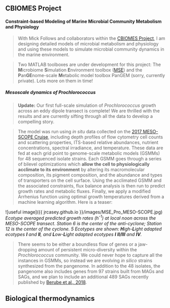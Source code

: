 ## CBIOMES Project
####  Constraint-based Modeling of Marine Microbial Community Metabolism and Physiology

> With Mick Follows and collaborators within the [CBIOMES Project](https://cbiomes.org), I am designing detailed models of microbial metabolism and physiology and using these models to simulate microbial community dynamics in the marine environment. 

> Two MATLAB toolboxes are under development for this project: The **M**icrobiome **S**imulation **E**nvironment toolbox ([MSE](https://github.com/jrcasey/mse)) and the **P**an**GE**nome-scale **M**etabolic model toolbox PanGEM (sorry, currently private). Lots more on them in time!    

##### Mesoscale dynamics of *Prochlorococcus*

> **Update:** Our first full-scale simulation of *Prochlorococcus* growth across an eddy dipole transect is complete! We are thrilled with the results and are currently sifting through all the data to develop a compelling story. 

> The model was run using *in situ* data collected on the [2017 MESO-SCOPE Cruise](http://scope.soest.hawaii.edu/data/mesoscope/),
including depth profiles of flow cytometry cell counts and scattering properties, ITS-based relative abundances, nutrient concentrations, spectral irradiance, and temperature. These data are fed at each grid point to genome-scale metabolic models (GSMMs) for 48 sequenced isolate strains. Each GSMM goes through a series of bilevel optimizations which **allow the cell to physiologically acclimate to its environment** by altering its macromolecular composition, its pigment composition, and the abundance and types of transporters on the cell surface. Using the acclimated GSMM and the associated constraints, flux balance analysis is then run to predict growth rates and metabolic fluxes. Finally, we apply a modified Arrhenius function using optimal 
growth temperatures derived from a machine learning algorithm. Here is a teaser: 

![useful image]({{ jrcasey.github.io }}/images/MSE_Pro_MESO-SCOPE.jpg)
*Ecotype averaged predicted growth rates (h<sup>-1</sup>) at local noon across the MESO-SCOPE transect. Station 6 is the center of the anti-cyclone; Station 12 is the center of the cyclone. 5 Ecotypes are shown: **H**igh-**L**ight adapted ecotypes **I** and **II**, and **L**ow-**L**ight adapted ecotypes **I** **II/III** and **IV**.*   


> There seems to be either a boundless flow of genes or a jaw-dropping amount of persistent micro-diversity within the  *Prochlorococcus* community. We could never hope to capture all the instances in GSMMs, so instead we are evolving *in silico*
strains synthesized from the pangenome. In addition to the 48 isolates, the pangenome also includes genes from 97 strains built from MAGs and SAGs, and we plan to include an additional 489 SAGs recently published by [Berube et al., 2018](https://www.nature.com/articles/sdata2018154).     


## Biological thermodynamics
